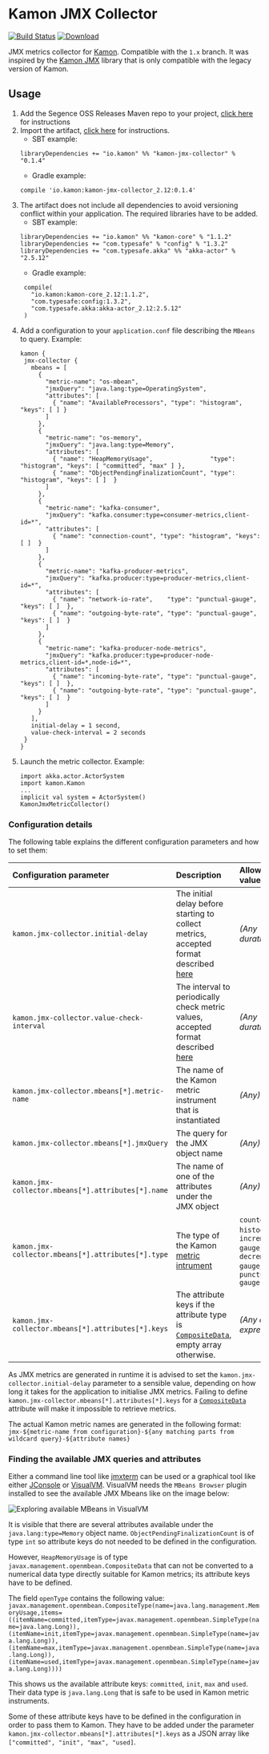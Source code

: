 Kamon JMX Collector
===================

[![Build Status](https://travis-ci.org/Segence/kamon-jmx-collector.svg?branch=master)](https://travis-ci.org/Segence/kamon-jmx-collector)
[ ![Download](https://api.bintray.com/packages/segence/maven-oss-releases/kamon-jmx-collector/images/download.svg) ](https://bintray.com/segence/maven-oss-releases/kamon-jmx-collector/_latestVersion)

JMX metrics collector for [Kamon](http://kamon.io).
Compatible with the `1.x` branch.
It was inspired by the [Kamon JMX](https://github.com/kamon-io/kamon-jmx) library that is only compatible with the legacy version of Kamon.

Usage
-----

1. Add the Segence OSS Releases Maven repo to your project, [click here](https://bintray.com/segence/maven-oss-releases/jmx-collector) for instructions
2. Import the artifact, [click here](https://bintray.com/segence/maven-oss-releases/jmx-collector) for instructions.
    - SBT example:
    ```$scala
    libraryDependencies += "io.kamon" %% "kamon-jmx-collector" % "0.1.4"
    ```
    - Gradle example:
    ```$groovy
    compile 'io.kamon:kamon-jmx-collector_2.12:0.1.4'
    ```
3. The artifact does not include all dependencies to avoid versioning conflict within your application.
   The required libraries have to be added.
     - SBT example:
     ```$scala
     libraryDependencies += "io.kamon" %% "kamon-core" % "1.1.2"
     libraryDependencies += "com.typesafe" % "config" % "1.3.2"
     libraryDependencies += "com.typesafe.akka" %% "akka-actor" % "2.5.12"
     ```
     - Gradle example:
     ```$groovy
      compile(
        "io.kamon:kamon-core_2.12:1.1.2",
        "com.typesafe:config:1.3.2",
        "com.typesafe.akka:akka-actor_2.12:2.5.12"
      )
     ```
 4. Add a configuration to your `application.conf` file describing the `MBeans` to query. Example:
     ```$json
    kamon {
      jmx-collector {
        mbeans = [
          {
            "metric-name": "os-mbean",
            "jmxQuery": "java.lang:type=OperatingSystem",
            "attributes": [
              { "name": "AvailableProcessors", "type": "histogram", "keys": [ ] }
            ]
          },
          {
            "metric-name": "os-memory",
            "jmxQuery": "java.lang:type=Memory",
            "attributes": [
              { "name": "HeapMemoryUsage",                "type": "histogram", "keys": [ "committed", "max" ] },
              { "name": "ObjectPendingFinalizationCount", "type": "histogram", "keys": [ ]  }
            ]
          },
          {
            "metric-name": "kafka-consumer",
            "jmxQuery": "kafka.consumer:type=consumer-metrics,client-id=*",
            "attributes": [
              { "name": "connection-count", "type": "histogram", "keys": [ ]  }
            ]
          },
          {
            "metric-name": "kafka-producer-metrics",
            "jmxQuery": "kafka.producer:type=producer-metrics,client-id=*",
            "attributes": [
              { "name": "network-io-rate",    "type": "punctual-gauge", "keys": [ ]  },
              { "name": "outgoing-byte-rate", "type": "punctual-gauge", "keys": [ ]  }
            ]
          },
          {
            "metric-name": "kafka-producer-node-metrics",
            "jmxQuery": "kafka.producer:type=producer-node-metrics,client-id=*,node-id=*",
            "attributes": [
              { "name": "incoming-byte-rate", "type": "punctual-gauge", "keys": [ ]  },
              { "name": "outgoing-byte-rate", "type": "punctual-gauge", "keys": [ ]  }
            ]
          }
        ],
        initial-delay = 1 second,
        value-check-interval = 2 seconds
      }
    }
     ```
 5. Launch the metric collector. Example:
    ```$scala
    import akka.actor.ActorSystem
    import kamon.Kamon
    ...
    implicit val system = ActorSystem()
    KamonJmxMetricCollector()
    ```

### Configuration details

The following table explains the different configuration parameters and how to set them:

| **Configuration parameter**                        | **Description**                                                                                                                                                                | **Allowed values**                                                                     | **Example value**        |
|:---------------------------------------------------|:-------------------------------------------------------------------------------------------------------------------------------------------------------------------------------|:---------------------------------------------------------------------------------------|:-------------------------|
| `kamon.jmx-collector.initial-delay`                | The initial delay before starting to collect metrics, accepted format described [here](https://github.com/lightbend/config/blob/master/HOCON.md#duration-format)               | *(Any duration)*                                                                       | `5 seconds`              |
| `kamon.jmx-collector.value-check-interval`         | The interval to periodically check metric values, accepted format described [here](https://github.com/lightbend/config/blob/master/HOCON.md#duration-format)                   | *(Any duration)*                                                                       | `1 minute`               |
| `kamon.jmx-collector.mbeans[*].metric-name`        | The name of the Kamon metric instrument that is instantiated                                                                                                                   | *(Any)*                                                                                | `memory-consumption`     |
| `kamon.jmx-collector.mbeans[*].jmxQuery`           | The query for the JMX object name                                                                                                                                              | *(Any)*                                                                                | `java.lang:type=Memory`  |
| `kamon.jmx-collector.mbeans[*].attributes[*].name` | The name of one of the attributes under the JMX object                                                                                                                         | *(Any)*                                                                                | `HeapMemoryUsage`        |
| `kamon.jmx-collector.mbeans[*].attributes[*].type` | The type of the Kamon [metric intrument](http://kamon.io/documentation/1.x/core/advanced/metric-instruments/)                                                                  | `counter`, `histogram`, `incrementing-gauge`, `decrementing-gauge`, `punctual-gauge`   | `histogram`              |
| `kamon.jmx-collector.mbeans[*].attributes[*].keys` | The attribute keys if the attribute type is [`CompositeData`](https://docs.oracle.com/javase/8/docs/api/javax/management/openmbean/CompositeData.html), empty array otherwise. | *(Any array expression)*                                                               | `[ "committed", "max" ]` |

As JMX metrics are generated in runtime it is advised to set the `kamon.jmx-collector.initial-delay` parameter to a sensible value, depending on how long it takes for the application to initialise JMX metrics.
Failing to define `kamon.jmx-collector.mbeans[*].attributes[*].keys` for a [`CompositeData`](https://docs.oracle.com/javase/8/docs/api/javax/management/openmbean/CompositeData.html) attribute will make it impossible to retrieve metrics.

The actual Kamon metric names are generated in the following format: `jmx-${metric-name from configuration}-${any matching parts from wildcard query}-${attribute names}`

### Finding the available JMX queries and attributes

Either a command line tool like [jmxterm](https://github.com/jiaqi/jmxterm) can be used or a graphical tool like either [JConsole](https://docs.oracle.com/javase/8/docs/technotes/guides/management/jconsole.html) or [VisualVM](https://visualvm.github.io/).
VisualVM needs the `MBeans Browser` plugin installed to see the available JMX Mbeans like on the image below:

![Exploring available MBeans in VisualVM][exploring-mbeans]

It is visible that there are several attributes available under the `java.lang:type=Memory` object name.
`ObjectPendingFinalizationCount` is of type `int` so attribute keys do not needed to be defined in the configuration.

However, `HeapMemoryUsage` is of type `javax.management.openmbean.CompositeData` that can not be converted to a numerical data type directly suitable for Kamon metrics; its attribute keys have to be defined.

The field `openType` contains the following value: `javax.management.openmbean.CompositeType(name=java.lang.management.MemoryUsage,items=((itemName=committed,itemType=javax.management.openmbean.SimpleType(name=java.lang.Long)),(itemName=init,itemType=javax.management.openmbean.SimpleType(name=java.lang.Long)),(itemName=max,itemType=javax.management.openmbean.SimpleType(name=java.lang.Long)),(itemName=used,itemType=javax.management.openmbean.SimpleType(name=java.lang.Long))))`

This shows us the available attribute keys: `committed`, `init`, `max` and `used`. Their data type is `java.lang.Long` that is safe to be used in Kamon metric instruments.

Some of these attribute keys have to be defined in the configuration in order to pass them to Kamon.
They have to be added under the parameter `kamon.jmx-collector.mbeans[*].attributes[*].keys` as a JSON array like `["committed", "init", "max", "used]`.

[exploring-mbeans]: https://github.com/Segence/kamon-jmx-collector/blob/master/exploring-mbeans.png "Exploring available MBeans in VisualVM"
